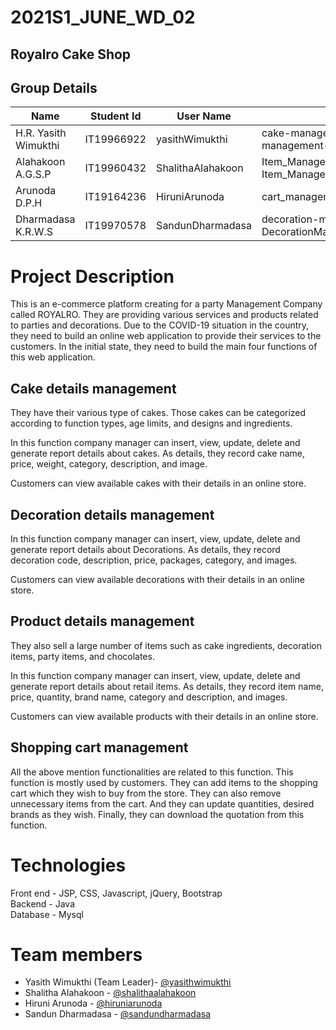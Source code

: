 # 2021S1_JUNE_WD_02
## Royalro Cake Shop

## Group Details

| Name |Student Id| User Name | Branches
|--|--|--|--|
| H.R. Yasith Wimukthi |IT19966922  | yasithWimukthi | cake-management-backend, cake-management-customer-view |
|Alahakoon A.G.S.P|IT19960432|ShalithaAlahakoon|Item_Management_front_end_admin, Item_Management_2|
|Arunoda D.P.H|IT19164236|HiruniArunoda|cart_management|
Dharmadasa K.R.W.S|IT19970578|SandunDharmadasa|decoration-management DecorationManagement_Backend|

# Project Description

This is an e-commerce platform creating for a party Management Company called ROYALRO. They are providing various services and products related to parties and decorations. Due to the COVID-19 situation in the country, they need to build an online web application to provide their services to the customers. In the initial state, they need to build the main four functions of this web application.    

## Cake details management  

They have their various type of cakes. Those cakes can be categorized according to function types, age limits, and designs and ingredients. 

In this function company manager can insert, view, update, delete and generate report details about cakes. As details, they record cake name, price, weight, category, description, and image. 

Customers can view available cakes with their details in an online store. 

## Decoration details management 

In this function company manager can insert, view, update, delete and generate report details about Decorations. As details, they record decoration code, description, price, packages, category, and images. 

Customers can view available decorations with their details in an online store. 

 

## Product details management 

They also sell a large number of items such as cake ingredients, decoration items, party items, and chocolates. 

In this function company manager can insert, view, update, delete and generate report details about retail items. As details, they record item name, price, quantity, brand name, category and description, and images. 

Customers can view available products with their details in an online store. 

## Shopping cart management 

All the above mention functionalities are related to this function. This function is mostly used by customers. They can add items to the shopping cart which they wish to buy from the store. They can also remove unnecessary items from the cart. And they can update quantities, desired brands as they wish. Finally, they can download the quotation from this function. 

# Technologies 
Front end - JSP, CSS, Javascript,  jQuery, Bootstrap <br/>
Backend - Java <br/>
Database - Mysql


# Team members

 - Yasith Wimukthi (Team Leader)- [@yasithwimukthi](https://www.linkedin.com/in/yasith-wimukthi-116307189/)
 - Shalitha Alahakoon - [@shalithaalahakoon](https://www.linkedin.com/in/shalitha-alahakoon-60051a212/)
 - Hiruni Arunoda - [@hiruniarunoda](https://www.linkedin.com/in/hirudumini/)
 - Sandun Dharmadasa - [@sandundharmadasa](https://www.linkedin.com/in/sandun-dharmadasa/)
